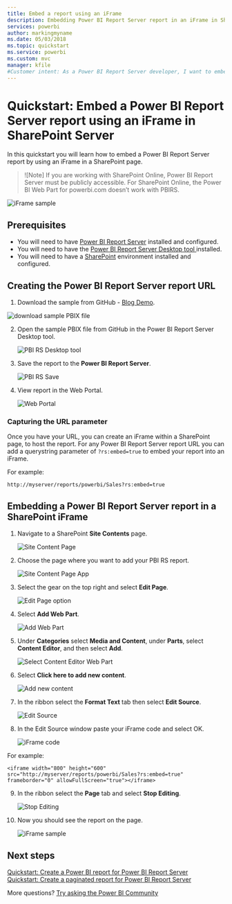 ```yaml
---
title: Embed a report using an iFrame
description: Embedding Power BI Report Server report in an iFrame in SharePoint Server
services: powerbi
author: markingmyname
ms.date: 05/03/2018
ms.topic: quickstart
ms.service: powerbi
ms.custom: mvc
manager: kfile
#Customer intent: As a Power BI Report Server developer, I want to embed my PBI RS reports in an iFrame, so that I can show my reports in other applications.
---
```

# Quickstart: Embed a Power BI Report Server report using an iFrame in SharePoint Server

In this quickstart you will learn how to embed a Power BI Report Server report by using an iFrame in a SharePoint page.

>![Note]
> If you are working with SharePoint Online, Power BI Report Server must be publicly accessible. For SharePoint Online, the Power BI Web Part for powerbi.com doesn’t work with PBIRS.

![iFrame sample](media/quickstart-embed/quickstart_embed_01.png)
## Prerequisites
* You will need to have [Power BI Report Server](https://powerbi.microsoft.com/en-us/report-server/) installed and configured.
* You will need to have the [Power BI Report Server Desktop tool ](install-powerbi-desktop.md)installed.
* You will need to have a [SharePoint](https://docs.microsoft.com/en-us/sharepoint/install/install) environment installed and configured.

## Creating the Power BI Report Server report URL

1. Download the sample from GitHub - [Blog Demo](https://github.com/Microsoft/powerbi-desktop-samples).

![download sample PBIX file](media/quickstart-embed/quickstart_embed_14.png)

2. Open the sample PBIX file from GitHub in the Power BI Report Server Desktop tool.

    ![PBI RS Desktop tool](media/quickstart-embed/quickstart_embed_02.png)

3. Save the report to the **Power BI Report Server**.

    ![PBI RS Save](media/quickstart-embed/quickstart_embed_03.png)

4. View report in the Web Portal.

    ![Web Portal](media/quickstart-embed/quickstart_embed_04.png)
### Capturing the URL parameter

Once you have your URL, you can create an iFrame within a SharePoint page, to host the report. For any Power BI Report Server report URL you can add a querystring parameter of `?rs:embed=true` to embed your report into an iFrame.

For example:
```
http://myserver/reports/powerbi/Sales?rs:embed=true
```
## Embedding a Power BI Report Server report in a SharePoint iFrame

1. Navigate to a SharePoint **Site Contents** page.

    ![Site Content Page](media/quickstart-embed/quickstart_embed_05.png)

2. Choose the page where you want to add your PBI RS report.

    ![Site Content Page App](media/quickstart-embed/quickstart_embed_06.png)

3. Select the gear on the top right and select **Edit Page**.

    ![Edit Page option](media/quickstart-embed/quickstart_embed_07.png)

4. Select **Add Web Part**.

    ![Add Web Part](media/quickstart-embed/quickstart_embed_08.png)

5. Under **Categories** select **Media and Content**, under **Parts**, select **Content Editor**, and then select **Add**.

    ![Select Content Editor Web Part](media/quickstart-embed/quickstart_embed_09.png)

6. Select **Click here to add new content**.

    ![Add new content](media/quickstart-embed/quickstart_embed_10.png)

7. In the ribbon select the **Format Text** tab then select **Edit Source**.

     ![Edit Source](media/quickstart-embed/quickstart_embed_11.png)

8. In the Edit Source window paste your iFrame code and select OK.

    ![iFrame code](media/quickstart-embed/quickstart_embed_12.png)

For example:
```
<iframe width="800" height="600" src="http://myserver/reports/powerbi/Sales?rs:embed=true" frameborder="0" allowFullScreen="true"></iframe>
```
9. In the ribbon select the **Page** tab and select **Stop Editing**.

    ![Stop Editing](media/quickstart-embed/quickstart_embed_13.png)

10. Now you should see the report on the page.

    ![iFrame sample](media/quickstart-embed/quickstart_embed_01.png)

## Next steps

[Quickstart: Create a Power BI report for Power BI Report Server](quickstart-create-powerbi-report.md)  
[Quickstart: Create a paginated report for Power BI Report Server](quickstart-create-paginated-report.md)  

More questions? [Try asking the Power BI Community](https://community.powerbi.com/) 